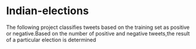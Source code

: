 # Indian-elections

The following project classifies tweets  based on the training set as positive or negative.Based on the number of positive and negative tweets,the  result of a particular election is determined
